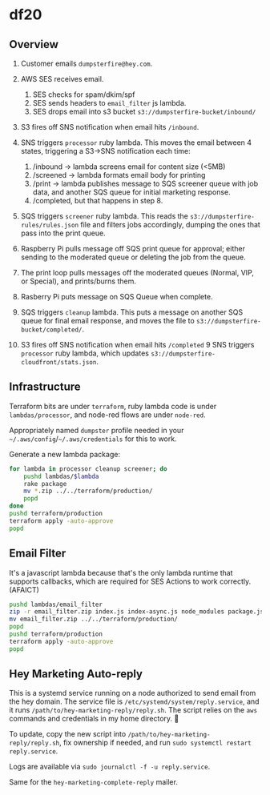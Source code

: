 # df20

## Overview

1. Customer emails `dumpsterfire@hey.com`.
2. AWS SES receives email.

    1. SES checks for spam/dkim/spf
    2. SES sends headers to `email_filter` js lambda.
    3. SES drops email into s3 bucket `s3://dumpsterfire-bucket/inbound/`

3. S3 fires off SNS notification when email hits `/inbound`.
4. SNS triggers `processor` ruby lambda. This moves the email between 4 states, triggering a S3->SNS notification each time:

    1. /inbound -> lambda screens email for content size (<5MB)
    2. /screened -> lambda formats email body for printing
    3. /print -> lambda publishes message to SQS screener queue with job data, and another SQS queue for initial marketing response.
    4. /completed, but that happens in step 8.

5. SQS triggers `screener` ruby lambda. This reads the `s3://dumpsterfire-rules/rules.json` file and filters jobs accordingly, dumping the ones that pass into the print queue.
6. Raspberry Pi pulls message off SQS print queue for approval; either sending to the moderated queue or deleting the job from the queue.
7. The print loop pulls messages off the moderated queues (Normal, VIP, or Special), and prints/burns them.
6. Rasberry Pi puts message on SQS Queue when complete.
7. SQS triggers `cleanup` lambda. This puts a message on another SQS queue for final email response, and moves the file to `s3://dumpsterfire-bucket/completed/`.
8. S3 fires off SNS notification when email hits `/completed`
9  SNS triggers `processor` ruby lambda, which updates `s3://dumpsterfire-cloudfront/stats.json`.

## Infrastructure

Terraform bits are under `terraform`, ruby lambda code is under `lambdas/processor`, and node-red flows are under `node-red`.

Appropriately named `dumpster` profile needed in your `~/.aws/config`/`~/.aws/credentials` for this to work.

Generate a new lambda package:
```bash
for lambda in processor cleanup screener; do
    pushd lambdas/$lambda
    rake package
    mv *.zip ../../terraform/production/
    popd
done
pushd terraform/production
terraform apply -auto-approve
popd
```

## Email Filter

It's a javascript lambda because that's the only lambda runtime that supports callbacks, which are required for SES Actions to work correctly. (AFAICT)

```bash
pushd lambdas/email_filter
zip -r email_filter.zip index.js index-async.js node_modules package.json package-lock.json
mv email_filter.zip ../../terraform/production/
popd
pushd terraform/production
terraform apply -auto-approve
popd
```

## Hey Marketing Auto-reply

This is a systemd service running on a node authorized to send email from the hey domain. The service file is `/etc/systemd/system/reply.service`, and it runs `/path/to/hey-marketing-reply/reply.sh`. The script relies on the `aws` commands and credentials in my home directory. 😬

To update, copy the new script into `/path/to/hey-marketing-reply/reply.sh`, fix ownership if needed, and run `sudo systemctl restart reply.service`.

Logs are available via `sudo journalctl -f -u reply.service`.

Same for the `hey-marketing-complete-reply` mailer.
